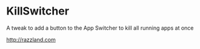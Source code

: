 # KillSwitcher
A tweak to add a button to the App Switcher to kill all running apps at once

http://razzland.com
